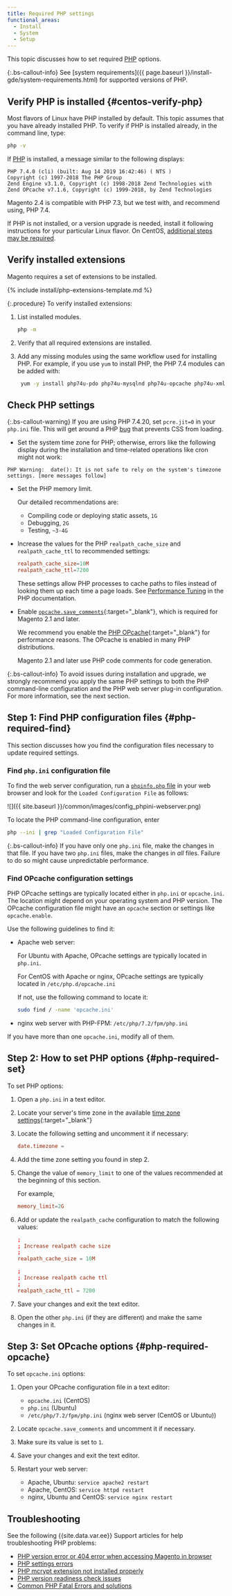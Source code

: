 ```yaml
---
title: Required PHP settings
functional_areas:
  - Install
  - System
  - Setup
---
```


This topic discusses how to set required [PHP](https://glossary.magento.com/php) options.

{:.bs-callout-info}
See [system requirements]({{ page.baseurl }}/install-gde/system-requirements.html) for supported versions of PHP.

## Verify PHP is installed {#centos-verify-php}

Most flavors of Linux have PHP installed by default.
This topic assumes that you have already installed PHP.
To verify if PHP is installed already, in the command line, type:

```bash
php -v
```

If [PHP](https://glossary.magento.com/php) is installed, a message similar to the following displays:

```terminal
PHP 7.4.0 (cli) (built: Aug 14 2019 16:42:46) ( NTS )
Copyright (c) 1997-2018 The PHP Group
Zend Engine v3.1.0, Copyright (c) 1998-2018 Zend Technologies with Zend OPcache v7.1.6, Copyright (c) 1999-2018, by Zend Technologies
```

Magento 2.4 is compatible with PHP 7.3, but we test with, and recommend using, PHP 7.4.

If PHP is not installed, or a version upgrade is needed, install it following instructions for your particular Linux flavor.
On CentOS, [additional steps may be required][].

## Verify installed extensions

Magento requires a set of extensions to be installed.

{% include install/php-extensions-template.md %}

{:.procedure}
To verify installed extensions:

1. List installed modules.

   ```bash
   php -m
   ```

1. Verify that all required extensions are installed.
1. Add any missing modules using the same workflow used for installing PHP. For example, if you use `yum` to install PHP, the PHP 7.4 modules can be added with:

   ```bash
    yum -y install php74u-pdo php74u-mysqlnd php74u-opcache php74u-xml php74u-gd php74u-devel php74u-mysql php74u-intl php74u-mbstring php74u-bcmath php74u-json php74u-iconv php74u-soap
   ```

## Check PHP settings

{:.bs-callout-warning}
If you are using PHP 7.4.20, set `pcre.jit=0` in your `php.ini` file. This will get around a PHP [bug](https://bugs.php.net/bug.php?id=81101) that prevents CSS from loading.

-  Set the system time zone for PHP; otherwise, errors like the following display during the installation and time-related operations like cron might not work:

```terminal
PHP Warning:  date(): It is not safe to rely on the system's timezone settings. [more messages follow]
```

-  Set the PHP memory limit.

   Our detailed recommendations are:

   -  Compiling code or deploying static assets, `1G`
   -  Debugging, `2G`
   -  Testing, `~3-4G`

-  Increase the values for the PHP `realpath_cache_size` and `realpath_cache_ttl` to recommended settings:

   ```conf
   realpath_cache_size=10M
   realpath_cache_ttl=7200
   ```

   These settings allow PHP processes to cache paths to files instead of looking them up each time a page loads. See [Performance Tuning](https://www.php.net/manual/en/ini.core.php) in the PHP documentation.

-  Enable [`opcache.save_comments`](https://www.php.net/manual/en/opcache.configuration.php#ini.opcache.save-comments){:target="_blank"}, which is required for Magento 2.1 and later.

   We recommend you enable the [PHP OPcache](https://www.php.net/manual/en/book.opcache.php){:target="_blank"} for performance reasons. The OPcache is enabled in many PHP distributions.

   Magento 2.1 and later use PHP code comments for code generation.

{:.bs-callout-info}
To avoid issues during installation and upgrade, we strongly recommend you apply the same PHP settings to both the PHP command-line configuration and the PHP web server plug-in configuration. For more information, see the next section.

## Step 1: Find PHP configuration files {#php-required-find}

This section discusses how you find the configuration files necessary to update required settings.

### Find `php.ini` configuration file

To find the web server configuration, run a [`phpinfo.php` file]({{page.baseurl}}/install-gde/prereq/optional.html#install-optional-phpinfo) in your web browser and look for the `Loaded Configuration File` as follows:

![]({{ site.baseurl }}/common/images/config_phpini-webserver.png)

To locate the PHP command-line configuration, enter

```bash
php --ini | grep "Loaded Configuration File"
```

{:.bs-callout-info}
If you have only one `php.ini` file, make the changes in that file. If you have two `php.ini` files, make the changes in *all* files. Failure to do so might cause unpredictable performance.

### Find OPcache configuration settings

PHP OPcache settings are typically located either in `php.ini` or `opcache.ini`. The location might depend on your operating system and PHP version. The OPcache configuration file might have an `opcache` section or settings like `opcache.enable`.

Use the following guidelines to find it:

-  Apache web server:

   For Ubuntu with Apache, OPcache settings are typically located in `php.ini`.

   For CentOS with Apache or nginx, OPcache settings are typically located in `/etc/php.d/opcache.ini`

   If not, use the following command to locate it:

   ```bash
   sudo find / -name 'opcache.ini'
   ```

-  nginx web server with PHP-FPM: `/etc/php/7.2/fpm/php.ini`

If you have more than one `opcache.ini`, modify all of them.

## Step 2: How to set PHP options {#php-required-set}

To set PHP options:

1. Open a `php.ini` in a text editor.
1. Locate your server's time zone in the available [time zone settings](https://php.net/manual/en/timezones.php){:target="_blank"}
1. Locate the following setting and uncomment it if necessary:

   ```conf
   date.timezone =
   ```

1. Add the time zone setting you found in step 2.

1. Change the value of `memory_limit` to one of the values recommended at the beginning of this section.

   For example,

   ```conf
   memory_limit=2G
   ```

1. Add or update the `realpath_cache` configuration to match the following values:

   ```conf
   ;
   ; Increase realpath cache size
   ;
   realpath_cache_size = 10M

   ;
   ; Increase realpath cache ttl
   ;
   realpath_cache_ttl = 7200
   ```

1. Save your changes and exit the text editor.

1. Open the other `php.ini` (if they are different) and make the same changes in it.

## Step 3: Set OPcache options {#php-required-opcache}

To set `opcache.ini` options:

1. Open your OPcache configuration file in a text editor:

   -  `opcache.ini` (CentOS)
   -  `php.ini` (Ubuntu)
   -  `/etc/php/7.2/fpm/php.ini` (nginx web server (CentOS or Ubuntu))

1. Locate `opcache.save_comments` and uncomment it if necessary.
1. Make sure its value is set to `1`.
1. Save your changes and exit the text editor.
1. Restart your web server:

   -  Apache, Ubuntu: `service apache2 restart`
   -  Apache, CentOS: `service httpd restart`
   -  nginx, Ubuntu and CentOS: `service nginx restart`

## Troubleshooting

See the following {{site.data.var.ee}} Support articles for help troubleshooting PHP problems:

-  [PHP version error or 404 error when accessing Magento in browser](https://support.magento.com/hc/en-us/articles/360033117152-PHP-version-error-or-404-error-when-accessing-Magento-in-browser)
-  [PHP settings errors](https://support.magento.com/hc/en-us/articles/360034599631-PHP-settings-errors)
-  [PHP mcrypt extension not installed properly](https://support.magento.com/hc/en-us/articles/360034280132-PHP-mcrypt-extension-not-installed-properly-)
-  [PHP version readiness check issues](https://support.magento.com/hc/en-us/articles/360033546411)
-  [Common PHP Fatal Errors and solutions](https://support.magento.com/hc/en-us/articles/360030568432)

<!-- Link Definitions -->

[additional steps may be required]: https://wiki.centos.org/HowTos/php7
